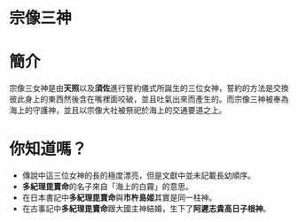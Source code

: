宗像三神
==
# 簡介
宗像三女神是由**天照**以及**須佐**進行誓約儀式所誕生的三位女神，誓約的方法是交換彼此身上的東西然後含在嘴裡面咬破，並且吐氣出來而產生的。而宗像三神被奉為海上的守護神，並且以宗像大社被祭祀於海上的交通要道之上。
# 你知道嗎？
* 傳說中這三位女神的長的極度漂亮，但是文獻中並未記載長幼順序。
* **多紀理毘賣命**的名子來自「海上的白霧」的意思。
* 在日本書記中**多紀理毘賣命**與**市杵島姬**其實是同一柱神。
* 在古事記中**多紀理毘賣命**跟大國主神結婚，生下了**阿遲志貴高日子根神**。



